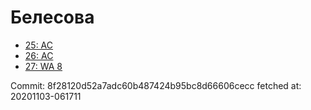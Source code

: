 # Белесова
- [25: AC](25.md)
- [26: AC](26.md)
- [27: WA 8](27.md)

Commit: 8f28120d52a7adc60b487424b95bc8d66606cecc
 fetched at: 20201103-061711
